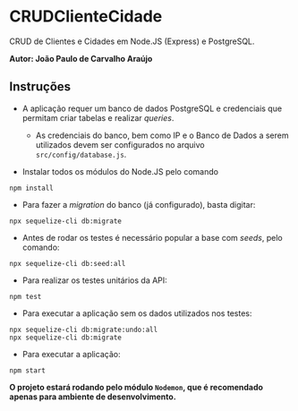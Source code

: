 # CRUDClienteCidade

CRUD de Clientes e Cidades em Node.JS (Express) e PostgreSQL.


**Autor: João Paulo de Carvalho Araújo**

## Instruções

* A aplicação requer um banco de dados PostgreSQL e credenciais que permitam criar tabelas e realizar *queries*.

  * As credenciais do banco, bem como IP e o Banco de Dados a serem utilizados devem ser configurados no arquivo `src/config/database.js`.

* Instalar todos os módulos do Node.JS pelo comando

```
npm install
```

* Para fazer a *migration* do banco (já configurado), basta digitar:
```
npx sequelize-cli db:migrate
```

* Antes de rodar os testes é necessário popular a base com *seeds*, pelo comando:
```
npx sequelize-cli db:seed:all
```

* Para realizar os testes unitários da API:
```
npm test
```

* Para executar a aplicação sem os dados utilizados nos testes:
```
npx sequelize-cli db:migrate:undo:all
npx sequelize-cli db:migrate
```

* Para executar a aplicação:

```
npm start
```

**O projeto estará rodando pelo módulo `Nodemon`, que é recomendado apenas para ambiente de desenvolvimento.**